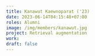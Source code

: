 ```yaml
---
title: Kanawut Kaewnoparat ('23)
date: 2023-06-14T04:15:48+07:00
roles: Alumni
image: /img/members/kanawut.jpg
project: Retrieval augmentation
work: 
draft: false
---
```


